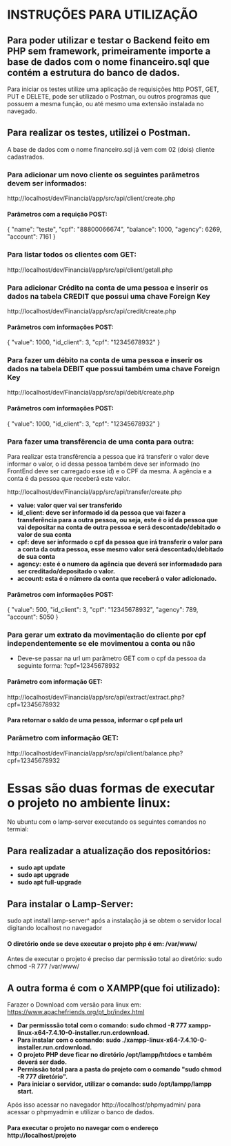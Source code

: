 # INSTRUÇÕES PARA UTILIZAÇÃO

## Para poder utilizar e testar o Backend feito em PHP sem framework, primeiramente importe a base de dados com o nome financeiro.sql que contém a estrutura do banco de dados.

Para iniciar os testes utilize uma aplicação de requisições http POST, GET, PUT e DELETE, pode 
ser utilizado o Postman, ou outros programas que possuem a mesma função, ou até mesmo uma extensão
instalada no navegado.

## Para realizar os testes, utilizei o Postman.

A base de dados com o nome financeiro.sql já vem com 02 (dois) cliente cadastrados.

### Para adicionar um novo cliente os seguintes parâmetros devem ser informados:
http://localhost/dev/Financial/app/src/api/client/create.php
#### Parâmetros com a requição POST:
{
    "name": "teste",
    "cpf": "88800066674",
    "balance": 1000,
    "agency": 6269,
    "account": 7161
}

### Para listar todos os clientes com GET:
http://localhost/dev/Financial/app/src/api/client/getall.php

### Para adicionar Crédito na conta de uma pessoa e inserir os dados na tabela CREDIT que possui uma chave Foreign Key
http://localhost/dev/Financial/app/src/api/credit/create.php
#### Parâmetros com informações POST:
{
    "value": 1000,
    "id_client": 3,
    "cpf": "12345678932"
}

### Para fazer um débito na conta de uma pessoa e inserir os dados na tabela DEBIT que possui também uma chave Foreign Key
http://localhost/dev/Financial/app/src/api/debit/create.php
#### Parâmetros com informações POST:
{
    "value": 1000,
    "id_client": 3,
    "cpf": "12345678932"
}

### Para fazer uma transfêrencia de uma conta para outra:

Para realizar esta transfêrencia a pessoa que irá transferir o valor deve informar o valor, o id dessa pessoa também
deve ser informado (no FrontEnd deve ser carregado esse id) e o CPF da mesma. A agência e a conta é da pessoa que
receberá este valor.

http://localhost/dev/Financial/app/src/api/transfer/create.php

- __value: valor quer vai ser transferido__
- __id_client: deve ser informado id da pessoa que vai fazer a transferência para a outra pessoa, ou seja, este é o id da pessoa que vai depositar na conta de outra pessoa e será descontado/debitado o valor de sua conta__
- __cpf: deve ser informado o cpf da pessoa que irá transferir o valor para a conta da outra pessoa, esse mesmo valor será descontado/debitado de sua conta__
- __agency: este é o numero da agência que deverá ser informadado para ser creditado/depositado o valor.__
- __account: esta é o número da conta que receberá o valor adicionado.__

#### Parâmetros com informações POST:
{
    "value": 500,
    "id_client": 3,
    "cpf": "12345678932",
    "agency": 789,
    "account": 5050
}

### Para gerar um extrato da movimentação do cliente por cpf independentemente se ele movimentou a conta ou não
- Deve-se passar na url um parâmetro GET com o cpf da pessoa da seguinte forma: ?cpf=12345678932
#### Parâmetro com informação GET:
http://localhost/dev/Financial/app/src/api/extract/extract.php?cpf=12345678932


#### Para retornar o saldo de uma pessoa, informar o cpf pela url
### Parâmetro com informação GET:
http://localhost/dev/Financial/app/src/api/client/balance.php?cpf=12345678932

# Essas são duas formas de executar o projeto no ambiente linux:

No ubuntu com o lamp-server executando os seguintes comandos no termial:

## Para realizadar a atualização dos repositórios:
- __sudo apt update__
- __sudo apt upgrade__
- __sudo apt full-upgrade__

## Para instalar o Lamp-Server:
sudo apt install lamp-server^
após a instalação já se obtem o servidor local digitando localhost no navegador

#### O diretório onde se deve executar o projeto php é em: /var/www/
Antes de executar o projeto é preciso dar permissão total ao diretório:
sudo chmod -R 777 /var/www/

## A outra forma é com o XAMPP(que foi utilizado):

Farazer o Download com versão para linux em: https://www.apachefriends.org/pt_br/index.html

- __Dar permisssão total com o comando: sudo chmod -R 777 xampp-linux-x64-7.4.10-0-installer.run.crdownload.__
- __Para instalar com o comando: sudo ./xampp-linux-x64-7.4.10-0-installer.run.crdownload.__
- __O projeto PHP deve ficar no diretório /opt/lampp/htdocs e também deverá ser dado.__
- __Permissão total para a pasta do projeto com o comando "sudo chmod -R 777 diretório".__
- __Para iniciar o servidor, utilizar o comando: sudo /opt/lampp/lampp start.__

Após isso acessar no navegador http://localhost/phpmyadmin/ para acessar o phpmyadmin e utilizar 
o banco de dados.

#### Para executar o projeto no navegar com o endereço http://localhost/projeto